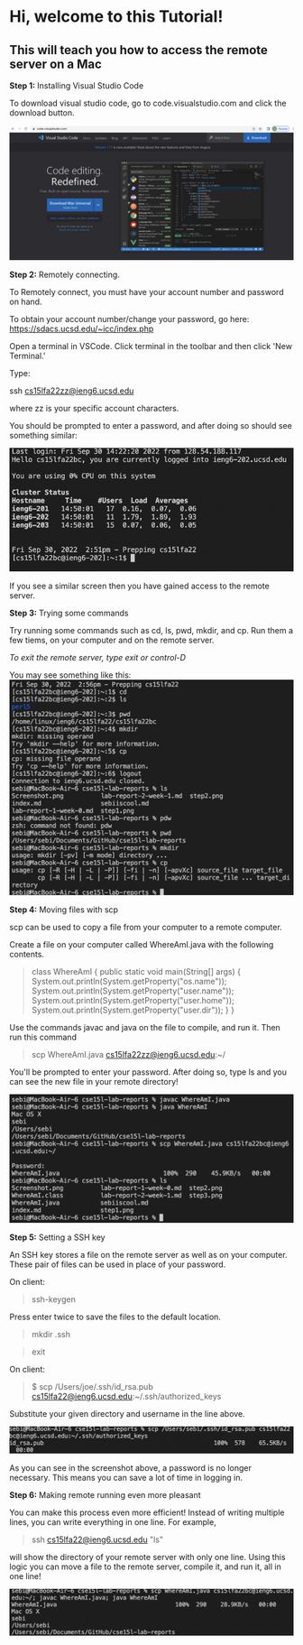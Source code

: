 # Hi, welcome to this Tutorial!
## This will teach you how to access the remote server on a Mac

**Step 1:**
Installing Visual Studio Code

To download visual studio code, go to code.visualstudio.com and click the download button. 

![Image](step1.png)

**Step 2:**
Remotely connecting.

To Remotely connect, you must have your account number and password on hand. 

To obtain your account number/change your password, go here: https://sdacs.ucsd.edu/~icc/index.php

Open a terminal in VSCode. Click terminal in the toolbar and then click 'New Terminal.'

Type:

ssh cs15lfa22zz@ieng6.ucsd.edu

where zz is your specific account characters.

You should be prompted to enter a password, and after doing so should see something similar:

![Image](step2.png)

If you see a similar screen then you have gained access to the remote server. 

**Step 3:**
Trying some commands

Try running some commands such as cd, ls, pwd, mkdir, and cp. Run them a few tiems, on your computer and on the remote server.

*To exit the remote server, type exit or control-D*

You may see something like this:
![Image](step3.png)

**Step 4:**
Moving files with scp

scp can be used to copy a file from your computer to a remote computer. 

Create a file on your computer called WhereAmI.java with the following contents.

>class WhereAmI {
  public static void main(String[] args) {
    System.out.println(System.getProperty("os.name"));
    System.out.println(System.getProperty("user.name"));
    System.out.println(System.getProperty("user.home"));
    System.out.println(System.getProperty("user.dir"));
    }
}

Use the commands javac and java on the file to compile, and run it. Then run this command

>scp WhereAmI.java cs15lfa22zz@ieng6.ucsd.edu:~/

You'll be prompted to enter your password. After doing so, type ls and you can see the new file in your remote directory!

![Image](step4.png)

**Step 5:**
Setting a SSH key

An SSH key stores a file on the remote server as well as on your computer. These pair of files can be used in place of your password. 

On client:

>ssh-keygen

Press enter twice to save the files to the default location.

>mkdir .ssh

>exit

On client:

>$ scp /Users/joe/.ssh/id_rsa.pub cs15lfa22@ieng6.ucsd.edu:~/.ssh/authorized_keys

Substitute your given directory and username in the line above.

![image](step7.png)

As you can see in the screenshot above, a password is no longer necessary. This means you can save a lot of time in logging in. 

**Step 6:**
Making remote running even more pleasant

You can make this process even more efficient! Instead of writing multiple lines, you can write everything in one line. For example, 

>ssh cs15lfa22@ieng6.ucsd.edu "ls"

will show the directory of your remote server with only one line. Using this logic you can move a file to the remote server, compile it, and run it, all in one line!

![image](finalstep.png)


